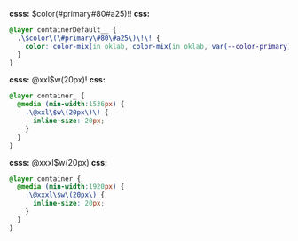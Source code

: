 **csss:** $color(#primary#80#a25)!!
**css:**
```css
@layer containerDefault__ {
  .\$color\(\#primary\#80\#a25\)\!\! {
    color: color-mix(in oklab, color-mix(in oklab, var(--color-primary) 20%, var(--color-primary1) 80%) 25%, transparent 75%);
  }
}
```

**csss:** @xxl$w(20px)!
**css:**
```css
@layer container_ {
  @media (min-width:1536px) {
    .\@xxl\$w\(20px\)\! {
      inline-size: 20px;
    }
  }
}
```

**csss:** @xxxl$w(20px)
**css:**
```css
@layer container {
  @media (min-width:1920px) {
    .\@xxxl\$w\(20px\) {
      inline-size: 20px;
    }
  }
}
```
